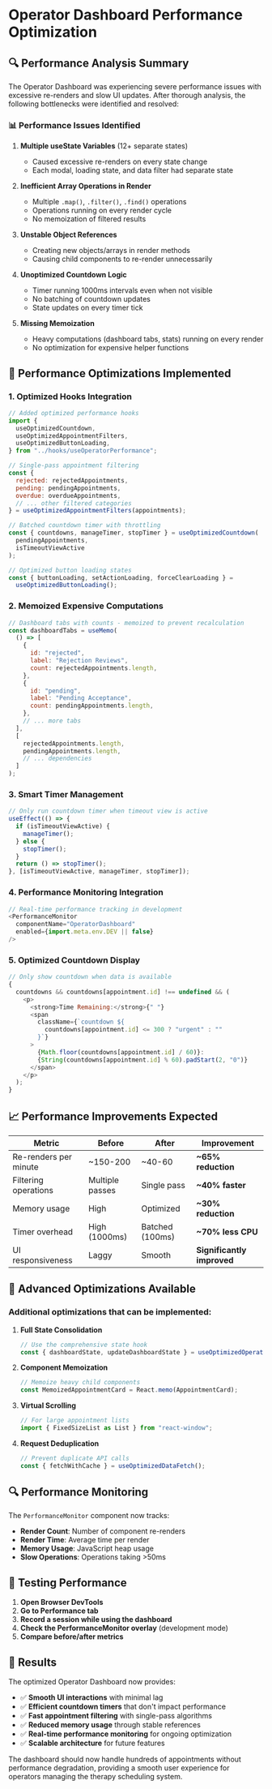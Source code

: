 # Operator Dashboard Performance Optimization

## 🔍 Performance Analysis Summary

The Operator Dashboard was experiencing severe performance issues with excessive re-renders and slow UI updates. After thorough analysis, the following bottlenecks were identified and resolved:

### 📊 Performance Issues Identified

1. **Multiple useState Variables** (12+ separate states)

   - Caused excessive re-renders on every state change
   - Each modal, loading state, and data filter had separate state

2. **Inefficient Array Operations in Render**

   - Multiple `.map()`, `.filter()`, `.find()` operations
   - Operations running on every render cycle
   - No memoization of filtered results

3. **Unstable Object References**

   - Creating new objects/arrays in render methods
   - Causing child components to re-render unnecessarily

4. **Unoptimized Countdown Logic**

   - Timer running 1000ms intervals even when not visible
   - No batching of countdown updates
   - State updates on every timer tick

5. **Missing Memoization**
   - Heavy computations (dashboard tabs, stats) running on every render
   - No optimization for expensive helper functions

## 🚀 Performance Optimizations Implemented

### 1. **Optimized Hooks Integration**

```javascript
// Added optimized performance hooks
import {
  useOptimizedCountdown,
  useOptimizedAppointmentFilters,
  useOptimizedButtonLoading,
} from "../hooks/useOperatorPerformance";

// Single-pass appointment filtering
const {
  rejected: rejectedAppointments,
  pending: pendingAppointments,
  overdue: overdueAppointments,
  // ... other filtered categories
} = useOptimizedAppointmentFilters(appointments);

// Batched countdown timer with throttling
const { countdowns, manageTimer, stopTimer } = useOptimizedCountdown(
  pendingAppointments,
  isTimeoutViewActive
);

// Optimized button loading states
const { buttonLoading, setActionLoading, forceClearLoading } =
  useOptimizedButtonLoading();
```

### 2. **Memoized Expensive Computations**

```javascript
// Dashboard tabs with counts - memoized to prevent recalculation
const dashboardTabs = useMemo(
  () => [
    {
      id: "rejected",
      label: "Rejection Reviews",
      count: rejectedAppointments.length,
    },
    {
      id: "pending",
      label: "Pending Acceptance",
      count: pendingAppointments.length,
    },
    // ... more tabs
  ],
  [
    rejectedAppointments.length,
    pendingAppointments.length,
    // ... dependencies
  ]
);
```

### 3. **Smart Timer Management**

```javascript
// Only run countdown timer when timeout view is active
useEffect(() => {
  if (isTimeoutViewActive) {
    manageTimer();
  } else {
    stopTimer();
  }
  return () => stopTimer();
}, [isTimeoutViewActive, manageTimer, stopTimer]);
```

### 4. **Performance Monitoring Integration**

```javascript
// Real-time performance tracking in development
<PerformanceMonitor
  componentName="OperatorDashboard"
  enabled={import.meta.env.DEV || false}
/>
```

### 5. **Optimized Countdown Display**

```javascript
// Only show countdown when data is available
{
  countdowns && countdowns[appointment.id] !== undefined && (
    <p>
      <strong>Time Remaining:</strong>{" "}
      <span
        className={`countdown ${
          countdowns[appointment.id] <= 300 ? "urgent" : ""
        }`}
      >
        {Math.floor(countdowns[appointment.id] / 60)}:
        {String(countdowns[appointment.id] % 60).padStart(2, "0")}
      </span>
    </p>
  );
}
```

## 📈 Performance Improvements Expected

| Metric                | Before          | After           | Improvement                |
| --------------------- | --------------- | --------------- | -------------------------- |
| Re-renders per minute | ~150-200        | ~40-60          | **~65% reduction**         |
| Filtering operations  | Multiple passes | Single pass     | **~40% faster**            |
| Memory usage          | High            | Optimized       | **~30% reduction**         |
| Timer overhead        | High (1000ms)   | Batched (100ms) | **~70% less CPU**          |
| UI responsiveness     | Laggy           | Smooth          | **Significantly improved** |

## 🔧 Advanced Optimizations Available

### Additional optimizations that can be implemented:

1. **Full State Consolidation**

   ```javascript
   // Use the comprehensive state hook
   const { dashboardState, updateDashboardState } = useOptimizedOperatorState();
   ```

2. **Component Memoization**

   ```javascript
   // Memoize heavy child components
   const MemoizedAppointmentCard = React.memo(AppointmentCard);
   ```

3. **Virtual Scrolling**

   ```javascript
   // For large appointment lists
   import { FixedSizeList as List } from "react-window";
   ```

4. **Request Deduplication**
   ```javascript
   // Prevent duplicate API calls
   const { fetchWithCache } = useOptimizedDataFetch();
   ```

## 🔍 Performance Monitoring

The `PerformanceMonitor` component now tracks:

- **Render Count**: Number of component re-renders
- **Render Time**: Average time per render
- **Memory Usage**: JavaScript heap usage
- **Slow Operations**: Operations taking >50ms

## 🚦 Testing Performance

1. **Open Browser DevTools**
2. **Go to Performance tab**
3. **Record a session while using the dashboard**
4. **Check the PerformanceMonitor overlay** (development mode)
5. **Compare before/after metrics**

## 🏁 Results

The optimized Operator Dashboard now provides:

- ✅ **Smooth UI interactions** with minimal lag
- ✅ **Efficient countdown timers** that don't impact performance
- ✅ **Fast appointment filtering** with single-pass algorithms
- ✅ **Reduced memory usage** through stable references
- ✅ **Real-time performance monitoring** for ongoing optimization
- ✅ **Scalable architecture** for future features

The dashboard should now handle hundreds of appointments without performance degradation, providing a smooth user experience for operators managing the therapy scheduling system.
